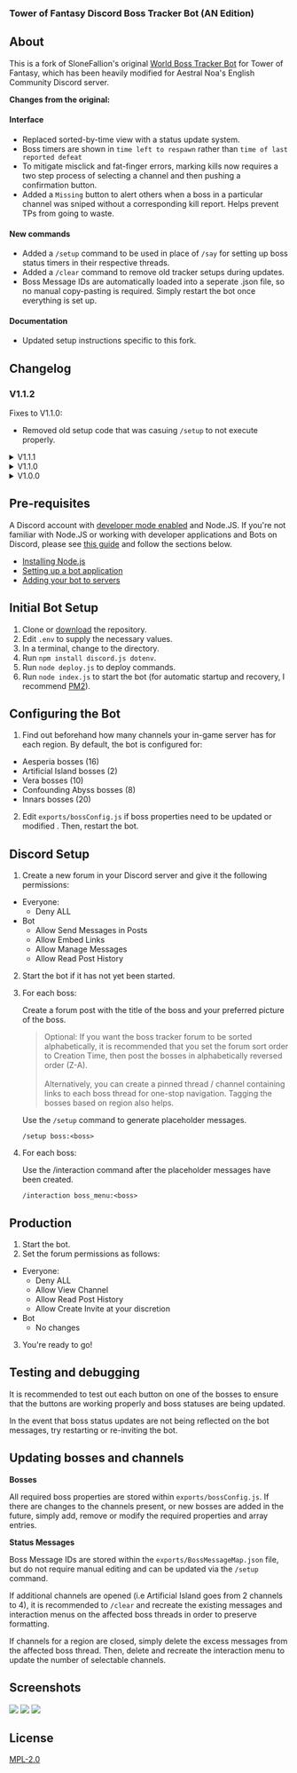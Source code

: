 ### Tower of Fantasy Discord Boss Tracker Bot (AN Edition)
## About

This is a fork of SloneFallion's original [World Boss Tracker Bot](https://github.com/SloneFallion/tof-boss-tracker) for Tower of Fantasy, which has been heavily modified for Aestral Noa's English Community Discord server.

**Changes from the original:**

#### Interface
* Replaced sorted-by-time view with a status update system.
* Boss timers are shown in `time left to respawn` rather than `time of last reported defeat`
* To mitigate misclick and fat-finger errors, marking kills now requires a two step process of selecting a channel and then pushing a confirmation button.
* Added a `Missing` button to alert others when a boss in a particular channel was sniped without a corresponding kill report. Helps prevent TPs from going to waste.
#### New commands
* Added a `/setup` command to be used in place of `/say` for setting up boss status timers in their respective threads.
* Added a `/clear` command to remove old tracker setups during updates.
* Boss Message IDs are automatically loaded into a seperate .json file, so no manual copy-pasting is required. Simply restart the bot once everything is set up.
#### Documentation
* Updated setup instructions specific to this fork.

## Changelog
### V1.1.2
 Fixes to V1.1.0:
  *  Removed old setup code that was casuing `/setup` to not execute properly.

<details>
  <summary> 
  V1.1.1 
  </summary>
 
  Fixes to V1.1.0:
  * Fixed an error in the readme containing wrong instructions on setting bot permissions.
  * Fixed respawn timer for bosses being set to 60s.
 </details>

<details>
  <summary> 
  V1.1.0 
  </summary>
 
  * Further modified the method of obtaining and updating boss info and message IDs. 
  * Now, future updates and modifications such as channel changes and addition of new bosses can be done from a single file bossConfig.js, which will be loaded dynamically upon command execution.
  * Readme was updated to reflect the changes.
</details>

<details>
  <summary> 
  V1.0.0 
  </summary>

  * Initial release

</details>

## Pre-requisites
A Discord account with [developer mode enabled](https://support.discord.com/hc/en-us/articles/206346498-Where-can-I-find-my-User-Server-Message-ID-) and Node.JS.
If you're not familiar with Node.JS or working with developer applications and Bots on Discord, please see [this guide](https://discordjs.guide/preparations) and follow the sections below.  
* [Installing Node.js](https://discordjs.guide/preparations/#installing-node-js)  
* [Setting up a bot application](https://discordjs.guide/preparations/setting-up-a-bot-application.html)  
* [Adding your bot to servers](https://discordjs.guide/preparations/adding-your-bot-to-servers.html)

## Initial Bot Setup
1. Clone or [download](https://github.com/Jokoril/tof-boss-tracker-AN/archive/refs/heads/main.zip) the repository.
2. Edit `.env` to supply the necessary values.
3. In a terminal, change to the directory.
4. Run `npm install discord.js dotenv`.
5. Run `node deploy.js` to deploy commands.
6. Run `node index.js` to start the bot (for automatic startup and recovery, I recommend [PM2](https://pm2.keymetrics.io)).

## Configuring the Bot
1. Find out beforehand how many channels your in-game server has for each region. By default, the bot is configured for:
  * Aesperia bosses (16)
  * Artificial Island bosses (2)
  * Vera bosses (10)
  * Confounding Abyss bosses (8)
  * Innars bosses (20)
  
2. Edit `exports/bossConfig.js` if boss properties need to be updated or modified . Then, restart the bot.

## Discord Setup
1. Create a new forum in your Discord server and give it the following permissions:  
* Everyone:
  * Deny ALL
* Bot
  * Allow Send Messages in Posts
  * Allow Embed Links
  * Allow Manage Messages
  * Allow Read Post History

2. Start the bot if it has not yet been started.

3. For each boss:

   Create a forum post with the title of the boss and your preferred picture of the boss.  
  
    >Optional: If you want the boss tracker forum to be sorted alphabetically, it is recommended that you set the forum sort order to Creation Time, then post the bosses  in alphabetically reversed order (Z-A). <br /> <br />
    Alternatively, you can create a pinned thread / channel containing links to each boss thread for one-stop navigation. Tagging the bosses based on region also helps.

   Use the `/setup` command to generate placeholder messages.
   
   `/setup boss:<boss>`

4. For each boss:

    Use the /interaction command after the placeholder messages have been created.

    `/interaction boss_menu:<boss>`


## Production
1. Start the bot.
2. Set the forum permissions as follows:
* Everyone:
  * Deny ALL
  * Allow View Channel
  * Allow Read Post History
  * Allow Create Invite at your discretion
* Bot
  * No changes

3. You're ready to go!

## Testing and debugging
It is recommended to test out each button on one of the bosses to ensure that the buttons are working properly and boss statuses are being updated. 

In the event that boss status updates are not being reflected on the bot messages, try restarting or re-inviting the bot.

## Updating bosses and channels
**Bosses**

All required boss properties are stored within `exports/bossConfig.js`. If there are changes to the channels present, or new bosses are added in the future, simply add, remove or modify the required properties and array entries.

**Status Messages**

Boss Message IDs are stored within the `exports/BossMessageMap.json` file, but do not require manual editing and can be updated via the `/setup` command.

If additional channels are opened (i.e Artificial Island goes from 2 channels to 4), it is recommended to `/clear` and recreate the existing messages and interaction menus on the affected boss threads in order to preserve formatting.

If channels for a region are closed, simply delete the excess messages from the affected boss thread. Then, delete and recreate the interaction menu to update the number of selectable channels.

## Screenshots
[![](https://i.imgur.com/kirOWGB.png)](https://i.imgur.com/kirOWGB.png)
[![](https://i.imgur.com/8EQi9Lz.png)](https://i.imgur.com/8EQi9Lz.png)
[![](https://i.imgur.com/SIt1skc.png)](https://i.imgur.com/SIt1skc.png)

## License
[MPL-2.0](https://choosealicense.com/licenses/mpl-2.0/)
